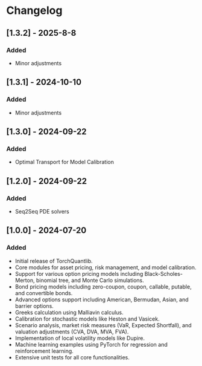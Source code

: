 # Changelog

## [1.3.2] - 2025-8-8
### Added
- Minor adjustments

## [1.3.1] - 2024-10-10
### Added
- Minor adjustments

## [1.3.0] - 2024-09-22
### Added
- Optimal Transport for Model Calibration

## [1.2.0] - 2024-09-22
### Added
- Seq2Seq PDE solvers

## [1.0.0] - 2024-07-20
### Added
- Initial release of TorchQuantlib.
- Core modules for asset pricing, risk management, and model calibration.
- Support for various option pricing models including Black-Scholes-Merton, binomial tree, and Monte Carlo simulations.
- Bond pricing models including zero-coupon, coupon, callable, putable, and convertible bonds.
- Advanced options support including American, Bermudan, Asian, and barrier options.
- Greeks calculation using Malliavin calculus.
- Calibration for stochastic models like Heston and Vasicek.
- Scenario analysis, market risk measures (VaR, Expected Shortfall), and valuation adjustments (CVA, DVA, MVA, FVA).
- Implementation of local volatility models like Dupire.
- Machine learning examples using PyTorch for regression and reinforcement learning.
- Extensive unit tests for all core functionalities.